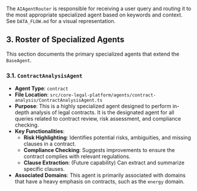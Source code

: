 The `AIAgentRouter` is responsible for receiving a user query and routing it to the most appropriate specialized agent based on keywords and context. See `DATA_FLOW.md` for a visual representation.

## 3. Roster of Specialized Agents

This section documents the primary specialized agents that extend the `BaseAgent`.

### 3.1. `ContractAnalysisAgent`

-   **Agent Type**: `contract`
-   **File Location**: `src/core-legal-platform/agents/contract-analysis/ContractAnalysisAgent.ts`
-   **Purpose**: This is a highly specialized agent designed to perform in-depth analysis of legal contracts. It is the designated agent for all queries related to contract review, risk assessment, and compliance checking.
-   **Key Functionalities**:
    -   **Risk Highlighting**: Identifies potential risks, ambiguities, and missing clauses in a contract.
    -   **Compliance Checking**: Suggests improvements to ensure the contract complies with relevant regulations.
    -   **Clause Extraction**: (Future capability) Can extract and summarize specific clauses.
-   **Associated Domains**: This agent is primarily associated with domains that have a heavy emphasis on contracts, such as the `energy` domain. 
